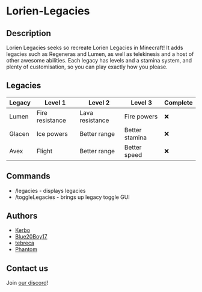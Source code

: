 # Lorien-Legacies

## Description
Lorien Legacies seeks so recreate Lorien Legacies in Minecraft! It adds legacies such as Regeneras and Lumen, as well as telekinesis and a host of other awesome abilities. Each legacy has levels and a stamina system, and plenty of customisation, so you can play exactly how you please.

## Legacies
| Legacy | Level 1 | Level 2 | Level 3 | Complete |
| ------ | ------- | ------- | ------- | -------- |
| Lumen  | Fire resistance | Lava resistance | Fire powers | ❌ |
| Glacen | Ice powers | Better range | Better stamina | ❌ |
| Avex | Flight | Better range | Better speed | ❌ |

## Commands
* /legacies - displays legacies
* /toggleLegacies - brings up legacy toggle GUI

## Authors
* [Kerbo](https://github.com/Kerbo)
* [Blue20Boy17](https://github.com/Blue20Boy17)
* [tebreca](https://github.com/Tebreca)
* [Phantom](https://github.com/PhantomTheDev)

## Contact us
Join [our discord](https://discord.gg/rADuzGsGdY)!
